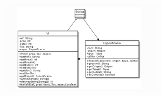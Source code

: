 ![](https://github.com/DamianPyCoder/Java__TEACHING_in_Youtube/blob/main/UML_exercices/5-16white.png)
